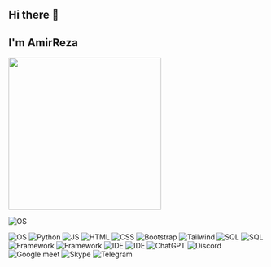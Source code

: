 ## Hi there 👋
## I'm AmirReza
<img src="https://media.giphy.com/media/13HgwGsXF0aiGY/giphy.gif" width="300"/>

![OS](https://camo.githubusercontent.com/865d7b4232def6b8376ae98c2563a8f7521610bc7510b840d5e82328aa91b043/68747470733a2f2f6d656469612e67697068792e636f6d2f6d656469612f6c6e377a32655772696951416c6c6656636e2f67697068792e676966)

![OS](https://img.shields.io/badge/Windows-0078D6?style=for-the-badge&logo=windows&logoColor=white)
![Python](https://img.shields.io/badge/Python-FFD43B?style=for-the-badge&logo=python&logoColor=blue)
![JS](https://img.shields.io/badge/JavaScript-323330?style=for-the-badge&logo=javascript&logoColor=F7DF1E)
![HTML](https://img.shields.io/badge/HTML5-E34F26?style=for-the-badge&logo=html5&logoColor=white)
![CSS](https://img.shields.io/badge/CSS3-1572B6?style=for-the-badge&logo=css3&logoColor=white)
![Bootstrap](https://img.shields.io/badge/Bootstrap-563D7C?style=for-the-badge&logo=bootstrap&logoColor=white)
![Tailwind](https://img.shields.io/badge/Tailwind_CSS-38B2AC?style=for-the-badge&logo=tailwind-css&logoColor=white)
![SQL](https://img.shields.io/badge/MySQL-005C84?style=for-the-badge&logo=mysql&logoColor=white)
![SQL](https://img.shields.io/badge/Sqlite-003B57?style=for-the-badge&logo=sqlite&logoColor=white)
![Framework](https://img.shields.io/badge/Django-092E20?style=for-the-badge&logo=django&logoColor=green)
![Framework](https://img.shields.io/badge/Jupyter-F37626.svg?&style=for-the-badge&logo=Jupyter&logoColor=white)
![IDE](https://img.shields.io/badge/PyCharm-000000.svg?&style=for-the-badge&logo=PyCharm&logoColor=white)
![IDE](https://img.shields.io/badge/VSCode-0078D4?style=for-the-badge&logo=visual%20studio%20code&logoColor=white)
![ChatGPT](https://img.shields.io/badge/ChatGPT-74aa9c?style=for-the-badge&logo=openai&logoColor=white)
![Discord](https://img.shields.io/badge/Discord-5865F2?style=for-the-badge&logo=discord&logoColor=white)
![Google meet](https://img.shields.io/badge/Google%20Meet-00897B?style=for-the-badge&logo=google-meet&logoColor=white)
![ُSkype](https://img.shields.io/badge/Skype-00AFF0?style=for-the-badge&logo=skype&logoColor=white)
![Telegram](https://img.shields.io/badge/Telegram-2CA5E0?style=for-the-badge&logo=telegram&logoColor=white
)




